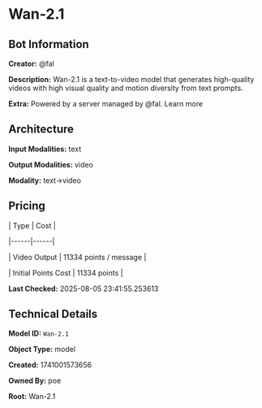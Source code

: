 # Wan-2.1

## Bot Information

**Creator:** @fal

**Description:** Wan-2.1 is a text-to-video model that generates high-quality videos with high visual quality and motion diversity from text prompts.

**Extra:** Powered by a server managed by @fal. Learn more


## Architecture

**Input Modalities:** text

**Output Modalities:** video

**Modality:** text->video


## Pricing

| Type | Cost |

|------|------|

| Video Output | 11334 points / message |

| Initial Points Cost | 11334 points |


**Last Checked:** 2025-08-05 23:41:55.253613


## Technical Details

**Model ID:** `Wan-2.1`

**Object Type:** model

**Created:** 1741001573656

**Owned By:** poe

**Root:** Wan-2.1
